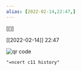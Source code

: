 ```yaml
---
alias: [2022-02-14,22:47,]
---
```

[[]]

[[2022-02-14]] 22:47

<img src='https://chart.googleapis.com/chart?cht=qr&chl=https%3A%2F%2Ft.me%2Fc%2F1416833598%2F84&chs=180x180&choe=UTF-8&chld=L|2' alt='qr code'><a href='https://www.qr-code-generator.com' border='0' style='cursor:default'  rel='nofollow'></a>

```query
"=ncert c11 history"
```
